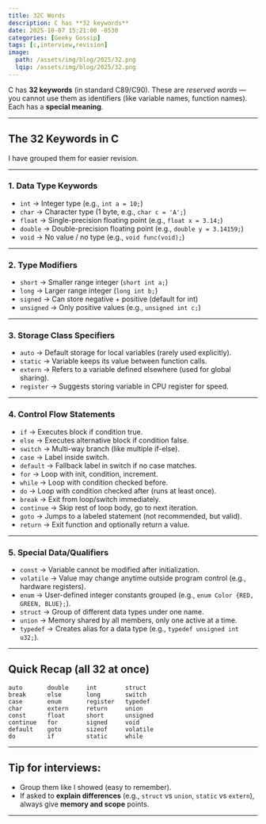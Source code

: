 ```yaml
---
title: 32C Words
description: C has **32 keywords** 
date: 2025-10-07 15:21:00 -0530
categories: [Geeky Gossip]
tags: [c,interview,revision]
image:
  path: /assets/img/blog/2025/32.png
  lqip: /assets/img/blog/2025/32.png
---
```


C has **32 keywords** (in standard C89/C90). These are *reserved words* — you cannot use them as identifiers (like variable names, function names). Each has a **special meaning**.

---

##  The 32 Keywords in C

I have grouped them for easier revision.

---

### 1. **Data Type Keywords**

* `int` → Integer type (e.g., `int a = 10;`)
* `char` → Character type (1 byte, e.g., `char c = 'A';`)
* `float` → Single-precision floating point (e.g., `float x = 3.14;`)
* `double` → Double-precision floating point (e.g., `double y = 3.14159;`)
* `void` → No value / no type (e.g., `void func(void);`)

---

### 2. **Type Modifiers**

* `short` → Smaller range integer (`short int a;`)
* `long` → Larger range integer (`long int b;`)
* `signed` → Can store negative + positive (default for int)
* `unsigned` → Only positive values (e.g., `unsigned int c;`)

---

### 3. **Storage Class Specifiers**

* `auto` → Default storage for local variables (rarely used explicitly).
* `static` → Variable keeps its value between function calls.
* `extern` → Refers to a variable defined elsewhere (used for global sharing).
* `register` → Suggests storing variable in CPU register for speed.

---

### 4. **Control Flow Statements**

* `if` → Executes block if condition true.
* `else` → Executes alternative block if condition false.
* `switch` → Multi-way branch (like multiple if-else).
* `case` → Label inside switch.
* `default` → Fallback label in switch if no case matches.
* `for` → Loop with init, condition, increment.
* `while` → Loop with condition checked before.
* `do` → Loop with condition checked after (runs at least once).
* `break` → Exit from loop/switch immediately.
* `continue` → Skip rest of loop body, go to next iteration.
* `goto` → Jumps to a labeled statement (not recommended, but valid).
* `return` → Exit function and optionally return a value.

---

### 5. **Special Data/Qualifiers**

* `const` → Variable cannot be modified after initialization.
* `volatile` → Value may change anytime outside program control (e.g., hardware registers).
* `enum` → User-defined integer constants grouped (e.g., `enum Color {RED, GREEN, BLUE};`).
* `struct` → Group of different data types under one name.
* `union` → Memory shared by all members, only one active at a time.
* `typedef` → Creates alias for a data type (e.g., `typedef unsigned int u32;`).

---

## Quick Recap (all 32 at once)

```
auto       double     int        struct
break      else       long       switch
case       enum       register   typedef
char       extern     return     union
const      float      short      unsigned
continue   for        signed     void
default    goto       sizeof     volatile
do         if         static     while
```

---

## Tip for interviews:

* Group them like I showed (easy to remember).
* If asked to **explain differences** (e.g., `struct` vs `union`, `static` vs `extern`), always give **memory and scope** points.

---